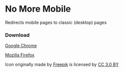 # No More Mobile
Redirects mobile pages to classic (desktop) pages

### Download
[Google Chrome](https://github.com/spixy/NoMoreMobile/releases/download/0.1/Chrome.zip)

[Mozilla Firefox](https://addons.mozilla.org/firefox/addon/no-more-mobile/)

Icon originally made by [Freepik](https://www.flaticon.com/) is licensed by [CC 3.0 BY](http://creativecommons.org/licenses/by/3.0/)
